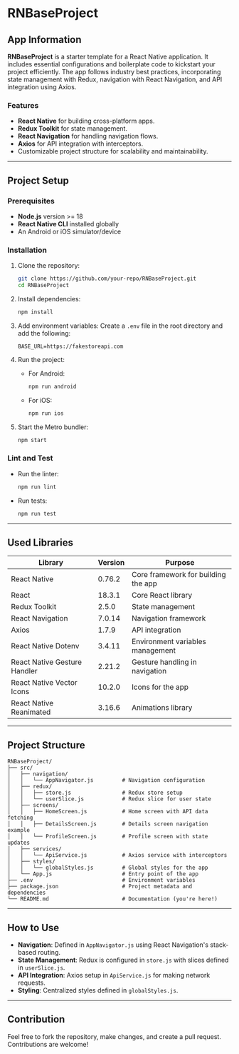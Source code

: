 # RNBaseProject

## App Information
**RNBaseProject** is a starter template for a React Native application. It includes essential configurations and boilerplate code to kickstart your project efficiently. The app follows industry best practices, incorporating state management with Redux, navigation with React Navigation, and API integration using Axios.

### Features
- **React Native** for building cross-platform apps.
- **Redux Toolkit** for state management.
- **React Navigation** for handling navigation flows.
- **Axios** for API integration with interceptors.
- Customizable project structure for scalability and maintainability.

---

## Project Setup

### Prerequisites
- **Node.js** version >= 18
- **React Native CLI** installed globally
- An Android or iOS simulator/device

### Installation
1. Clone the repository:
   ```bash
   git clone https://github.com/your-repo/RNBaseProject.git
   cd RNBaseProject
   ```

2. Install dependencies:
   ```bash
   npm install
   ```

3. Add environment variables:
   Create a `.env` file in the root directory and add the following:
   ```
   BASE_URL=https://fakestoreapi.com
   ```

4. Run the project:
   - For Android:
     ```bash
     npm run android
     ```
   - For iOS:
     ```bash
     npm run ios
     ```

5. Start the Metro bundler:
   ```bash
   npm start
   ```

### Lint and Test
- Run the linter:
  ```bash
  npm run lint
  ```
- Run tests:
  ```bash
  npm run test
  ```

---

## Used Libraries
| Library                           | Version  | Purpose                                 |
|-----------------------------------|----------|-----------------------------------------|
| React Native                      | 0.76.2   | Core framework for building the app     |
| React                             | 18.3.1   | Core React library                      |
| Redux Toolkit                     | 2.5.0    | State management                        |
| React Navigation                  | 7.0.14   | Navigation framework                    |
| Axios                             | 1.7.9    | API integration                         |
| React Native Dotenv               | 3.4.11   | Environment variables management         |
| React Native Gesture Handler      | 2.21.2   | Gesture handling in navigation          |
| React Native Vector Icons         | 10.2.0   | Icons for the app                       |
| React Native Reanimated           | 3.16.6   | Animations library                      |

---

## Project Structure
```
RNBaseProject/
├── src/
│   ├── navigation/
│   │   └── AppNavigator.js         # Navigation configuration
│   ├── redux/
│   │   ├── store.js                # Redux store setup
│   │   └── userSlice.js            # Redux slice for user state
│   ├── screens/
│   │   ├── HomeScreen.js           # Home screen with API data fetching
│   │   ├── DetailsScreen.js        # Details screen navigation example
│   │   └── ProfileScreen.js        # Profile screen with state updates
│   ├── services/
│   │   └── ApiService.js           # Axios service with interceptors
│   ├── styles/
│   │   └── globalStyles.js         # Global styles for the app
│   └── App.js                      # Entry point of the app
├── .env                            # Environment variables
├── package.json                    # Project metadata and dependencies
└── README.md                       # Documentation (you're here!)
```

---

## How to Use
- **Navigation**: Defined in `AppNavigator.js` using React Navigation's stack-based routing.
- **State Management**: Redux is configured in `store.js` with slices defined in `userSlice.js`.
- **API Integration**: Axios setup in `ApiService.js` for making network requests.
- **Styling**: Centralized styles defined in `globalStyles.js`.

---

## Contribution
Feel free to fork the repository, make changes, and create a pull request. Contributions are welcome!